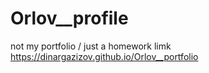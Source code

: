 # Orlov__profile
not my portfolio / just a homework
limk https://dinargazizov.github.io/Orlov__portfolio
